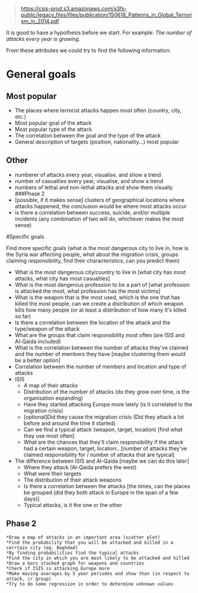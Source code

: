 > https://csis-prod.s3.amazonaws.com/s3fs-public/legacy_files/files/publication/150618_Patterns_in_Global_Terrorism_in_2014.pdf

It is good to have a hypothesis before we start. For example: *The number of attacks every year is growing*.

From these attributes we could try to find the following information:
	
# General goals

## Most popular
- The places where terrorist attacks happen most often (country, city, etc.)
- Most popular goal of the attack
- Most popular type of the attack
- The correlation between the goal and the type of the attack
- General description of targets (position, nationality...) most popular
	
## Other
- numberer of attacks every year, visualise, and show a trend
- number of casualties every year, visualise, and show a trend
- numbers of lethal and non-lethal attacks and show them visually
###Phase 2
- [possible, if it makes sense] clusters of geographical locations where attacks happened, the conclusion would be where most attacks occur
- is there a correlation between success, suicide, and/or multiple incidents (any combination of two will do, whichever makes the most sense)

#Specific goals

Find more specific goals (what is the most dangerous city to live in, how is the Syria war affecting people, what about the migration crisis, groups claiming responsibility, find their characteristics, can you predict them)

- What is the most dangerous city/country to live in [what city has most attacks, what city has most casualties]
- What is the most dangerous profession to be a part of [what profession is attacked the most, what profession has the most victims]
- What is the weapon that is the most used, which is the one that has killed the most people, can we create a distribution of which weapon kills how many people (or at least a distribution of how many it's killed so far)
- Is there a correlation between the location of the attack and the type/weapon of the attack
- What are the groups that claim responsibility most often (are ISIS and Al-Qaida included)
- What is the correlation between the number of attacks they've claimed and the number of members they have [maybe clustering them would be a better option]
- Correlation between the number of members and location and type of attacks
- ISIS
	- A map of their attacks
	- Distribution of the number of attacks (do they grow over time, is the organisation expanding)
	- Have they started attacking Europe more lately (is it correlated to the migration crisis)
	- [optional]Did they cause the migration crisis (Did they attack a lot before and around the time it started)
	- Can we find a typical attack (weapon, target, location) [find what they use most often]
	- What are the chances that they'll claim responsibility if the attack had a certain weapon, target, location...[number of attacks they've claimed responsibility for / number of attacks that are typical]
- The difference between ISIS and Al-Qaida [maybe we can do this later]
	- Where they attack (Al-Qaida prefers the west)
	- What were their targets
	- The distribution of their attack weapons
	- Is there a correlation between the attacks [the times, can the places be grouped (did they both attack in Europe in the span of a few days)]
	- Typical attacks, is it the one or the other
	
	
	
	
	
	
	
	
## Phase 2
	*Draw a map of attacks in an important area (scatter plot)
	*Find the probability that you will be attacked and killed in a cerrtain city (eg. Baghdad)
	*By finding probabilities find the typical attacks
	*Find the city in which you are most likely to be attacked and killed
	*Draw a bars stacked graph for weapons and countries
	*Check if ISIS is attacking Europe more 
	*Make moving averages by 5 year periodes and show than (in respect to attack, ir group)
	*Try to do some regression in order to determine unknown values
